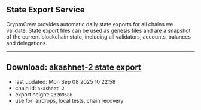 ## State Export Service
CryptoCrew provides automatic daily state exports for all chains we validate. State export files can be used as genesis files and are a snapshot of the current blockchain state, including all validators, accounts, balances and delegations.

---
**Download: [akashnet-2 state export](https://dl-eu2.ccvalidators.com/SERVICE/akash/akashnet-2_export_23209586.json)**
---

- last updated: Mon Sep 08 2025 10:22:58
- chain id: `akashnet-2`
- export height: `23209586`
- use for: airdrops, local tests, chain recovery
